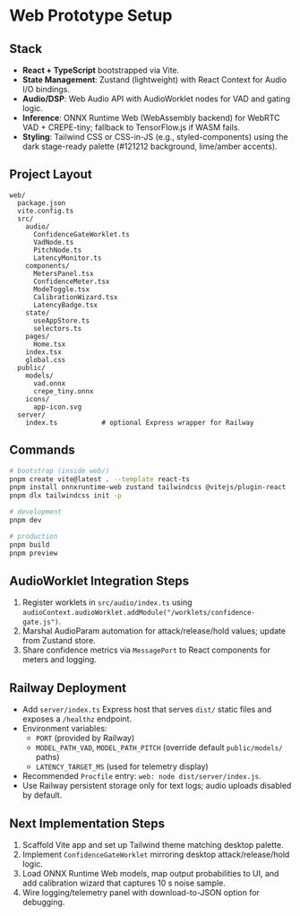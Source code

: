 # Web Prototype Setup

## Stack
- **React + TypeScript** bootstrapped via Vite.
- **State Management**: Zustand (lightweight) with React Context for Audio I/O bindings.
- **Audio/DSP**: Web Audio API with AudioWorklet nodes for VAD and gating logic.
- **Inference**: ONNX Runtime Web (WebAssembly backend) for WebRTC VAD + CREPE-tiny; fallback to TensorFlow.js if WASM fails.
- **Styling**: Tailwind CSS or CSS-in-JS (e.g., styled-components) using the dark stage-ready palette (#121212 background, lime/amber accents).

## Project Layout
```
web/
  package.json
  vite.config.ts
  src/
    audio/
      ConfidenceGateWorklet.ts
      VadNode.ts
      PitchNode.ts
      LatencyMonitor.ts
    components/
      MetersPanel.tsx
      ConfidenceMeter.tsx
      ModeToggle.tsx
      CalibrationWizard.tsx
      LatencyBadge.tsx
    state/
      useAppStore.ts
      selectors.ts
    pages/
      Home.tsx
    index.tsx
    global.css
  public/
    models/
      vad.onnx
      crepe_tiny.onnx
    icons/
      app-icon.svg
  server/
    index.ts           # optional Express wrapper for Railway
```

## Commands
```bash
# bootstrap (inside web/)
pnpm create vite@latest . --template react-ts
pnpm install onnxruntime-web zustand tailwindcss @vitejs/plugin-react
pnpm dlx tailwindcss init -p

# development
pnpm dev

# production
pnpm build
pnpm preview
```

## AudioWorklet Integration Steps
1. Register worklets in `src/audio/index.ts` using `audioContext.audioWorklet.addModule("/worklets/confidence-gate.js")`.
2. Marshal AudioParam automation for attack/release/hold values; update from Zustand store.
3. Share confidence metrics via `MessagePort` to React components for meters and logging.

## Railway Deployment
- Add `server/index.ts` Express host that serves `dist/` static files and exposes a `/healthz` endpoint.
- Environment variables:
  - `PORT` (provided by Railway)
  - `MODEL_PATH_VAD`, `MODEL_PATH_PITCH` (override default `public/models/` paths)
  - `LATENCY_TARGET_MS` (used for telemetry display)
- Recommended `Procfile` entry: `web: node dist/server/index.js`.
- Use Railway persistent storage only for text logs; audio uploads disabled by default.

## Next Implementation Steps
1. Scaffold Vite app and set up Tailwind theme matching desktop palette.
2. Implement `ConfidenceGateWorklet` mirroring desktop attack/release/hold logic.
3. Load ONNX Runtime Web models, map output probabilities to UI, and add calibration wizard that captures 10 s noise sample.
4. Wire logging/telemetry panel with download-to-JSON option for debugging.
